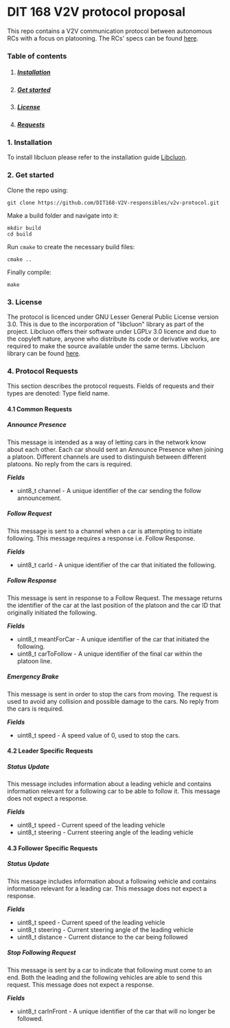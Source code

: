 # DIT 168 V2V protocol proposal

This repo contains a V2V communication protocol between autonomous RCs with a focus on platooning. The RCs' specs can be found [here](https://github.com/chalmers-revere/opendlv.scaledcars).

### Table of contents

1. ##### [Installation](https://github.com/DIT168-V2V-responsibles/v2v-protocol#1-installation)
2. ##### [Get started](https://github.com/DIT168-V2V-responsibles/v2v-protocol#2-get-started)
3. ##### [License](https://github.com/DIT168-V2V-responsibles/v2v-protocol#3-license)
4. ##### [Requests](https://github.com/DIT168-V2V-responsibles/v2v-protocol#4-protocol-requests)

### 1. Installation
To install libcluon please refer to the installation guide [Libcluon](https://github.com/chrberger/libcluon).

### 2. Get started

Clone the repo using:
```
git clone https://github.com/DIT168-V2V-responsibles/v2v-protocol.git
```

Make a build folder and navigate into it:
```
mkdir build
cd build
```

Run `cmake` to create the necessary build files:
```
cmake ..
```

Finally compile:
```
make
```

### 3. License
The protocol is licenced under GNU Lesser General Public License version 3.0. This is due to the incorporation of "libcluon" library as part of the project. Libcluon offers their software under LGPLv 3.0 licence and due to the copyleft nature, anyone who distribute its code or derivative works, are required to make the source available under the same terms. 
Libcluon library can be found [here](https://github.com/chrberger/libcluon).

### 4. Protocol Requests 
This section describes the protocol requests. Fields of requests and their types are denoted: Type field name.

#### 4.1 Common Requests

##### Announce Presence
This message is intended as a way of letting cars in the network know about each other. Each car should sent an Announce Presence when joining a platoon. Different channels are used to distinguish between different platoons. No reply from the cars is required.

***Fields***
* uint8_t channel - A unique identifier of the car sending the follow announcement.

##### Follow Request  
This message is sent to a channel when a car is attempting to initiate following. This message requires a response i.e. Follow Response. 

***Fields***
* uint8_t carId - A unique identifier of the car that initiated the following.

##### Follow Response
This message is sent in response to a Follow Request. The message returns the identifier of the car at the last position of the platoon and the car ID that originally initiated the following.

***Fields***
* uint8_t meantForCar - A unique identifier of the car that initiated the following.
* uint8_t carToFollow - A unique identifier of the final car within the platoon line.

##### Emergency Brake
This message is sent in order to stop the cars from moving. The request is used to avoid any collision and possible damage to the cars. No reply from the cars is required.

***Fields***
* uint8_t speed - A speed value of 0, used to stop the cars.

#### 4.2 Leader Specific Requests

##### Status Update
This message includes information about a leading vehicle and contains information relevant for a following car to be able to follow it. This message does not expect a response.

***Fields***
* uint8_t speed - Current speed of the leading vehicle
* uint8_t steering - Current steering angle of the leading vehicle

#### 4.3 Follower Specific Requests

##### Status Update
This message includes information about a following vehicle and contains information relevant for a leading car. This message does not expect a response.

***Fields***
* uint8_t speed - Current speed of the leading vehicle
* uint8_t steering - Current steering angle of the leading vehicle
* uint8_t distance - Current distance to the car being followed

##### Stop Following Request
This message is sent by a car to indicate that following must come to an end. Both the leading and the following vehicles are able to send this request. This message does not expect a response.

***Fields***
* uint8_t carInFront - A unique identifier of the car that will no longer be followed.
